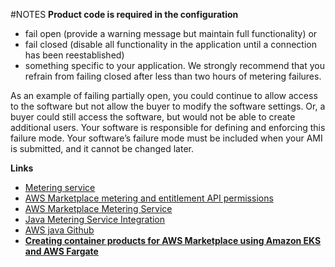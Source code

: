 #NOTES
**Product code is required in the configuration**

* fail open (provide a warning message but maintain full functionality) or 
* fail closed (disable all functionality in the application until a connection has been reestablished)
* something specific to your application. We strongly recommend that you refrain from failing closed after less than two hours of metering failures.

As an example of failing partially open, you could continue to allow access to the software but not allow the buyer to modify the software settings. Or, a buyer could still access the software, but would not be able to create additional users. Your software is responsible for defining and enforcing this failure mode. Your software’s failure mode must be included when your AMI is submitted, and it cannot be changed later.


**Links**
* [Metering service](https://docs.aws.amazon.com/marketplace/latest/userguide/metering-service.html)
* [AWS Marketplace metering and entitlement API permissions](https://docs.aws.amazon.com/marketplace/latest/userguide/iam-user-policy-for-aws-marketplace-actions.html)
* [AWS Marketplace Metering Service](https://docs.aws.amazon.com/marketplacemetering/latest/APIReference/Welcome.html)
* [Java Metering Service Integration](https://docs.aws.amazon.com/marketplace/latest/userguide/java-integration-example-meterusage.html)
* [AWS java Github](https://github.com/aws/aws-sdk-java-v2/#using-the-sdk)
* [**Creating container products for AWS Marketplace using Amazon EKS and AWS Fargate**](https://aws.amazon.com/blogs/awsmarketplace/creating-container-products-for-aws-marketplace-using-amazon-eks-and-aws-fargate/)
